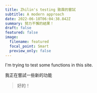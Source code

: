 ```yaml
---
title: Zhilin's testing 致霖的嘗試
subtitle: A modern approach
date: 2022-06-18T06:04:38.842Z
summary: 努力不懈的結果！
draft: false
featured: false
image:
  filename: featured
  focal_point: Smart
  preview_only: false
---
```

I'm trying to test some functions in this site. 

我正在嘗試一些新的功能

> 好的！
>
>